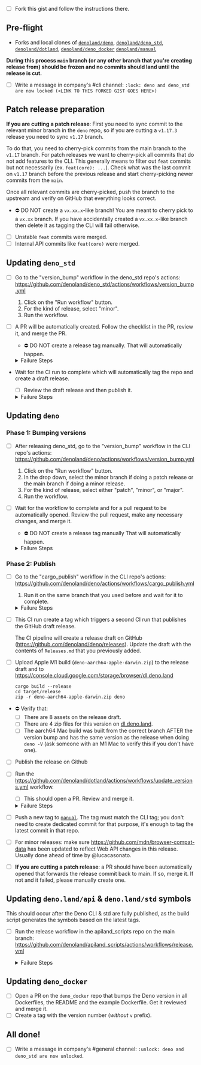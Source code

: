 - [ ] Fork this gist and follow the instructions there.

## Pre-flight

- Forks and local clones of
  [`denoland/deno`](https://github.com/denoland/deno/),
  [`denoland/deno_std`](https://github.com/denoland/deno_std/),
  [`denoland/dotland`](https://github.com/denoland/dotland/),
  [`denoland/deno_docker`](https://github.com/denoland/deno_docker/)
  [`denoland/manual`](https://github.com/denoland/manual/)

**During this process `main` branch (or any other branch that you're creating
release from) should be frozen and no commits should land until the release is
cut.**

- [ ] Write a message in company's #cli channel:
      `:lock: deno and deno_std are now locked (<LINK TO THIS FORKED GIST GOES HERE>)`

## Patch release preparation

**If you are cutting a patch release**: First you need to sync commit to the
relevant minor branch in the `deno` repo, so if you are cutting a `v1.17.3`
release you need to sync `v1.17` branch.

To do that, you need to cherry-pick commits from the main branch to the `v1.17`
branch. For patch releases we want to cherry-pick all commits that do not add
features to the CLI. This generally means to filter out `feat` commits but not
necessarily (ex. `feat(core): ...`). Check what was the last commit on `v1.17`
branch before the previous release and start cherry-picking newer commits from
the `main`.

Once all relevant commits are cherry-picked, push the branch to the upstream and
verify on GitHub that everything looks correct.

- ⛔ DO NOT create a `vx.xx.x`-like branch! You are meant to cherry pick to a
  `vx.xx` branch. If you have accidentally created a `vx.xx.x`-like branch then
  delete it as tagging the CLI will fail otherwise.

- [ ] Unstable `feat` commits were merged.
- [ ] Internal API commits like `feat(core)` were merged.

## Updating `deno_std`

- [ ] Go to the "version_bump" workflow in the deno_std repo's actions:
      https://github.com/denoland/deno_std/actions/workflows/version_bump.yml
  1. Click on the "Run workflow" button.
  1. For the kind of release, select "minor".
  1. Run the workflow.

- [ ] A PR will be automatically created. Follow the checklist in the PR, review
      it, and merge the PR.
  - ⛔ DO NOT create a release tag manually. That will automatically happen.

  <details>
    <summary>Failure Steps</summary>

  1. Checkout the latest main.
  2. Manually run `./_tools/release/01_bump_version.ts --minor`
     1. Ensure the version in `version.ts` is updated correctly.
     2. Ensure `Releases.md` is updated correctly.
     3. Ensure all the tests pass with the latest build (examine the repo for
        what the command is and run the local built deno binary)
  3. Open a PR with the changes and continue with the steps below.
  </details>

- Wait for the CI run to complete which will automatically tag the repo and
  create a draft release.
  - [ ] Review the draft release and then publish it.

  <details>
    <summary>Failure Steps</summary>

  1. Tag the repo manually in the format `x.x.x`
  2. Draft a new GH release by copying and pasting the release notes from
     `Releases.md`
  </details>

## Updating `deno`

### Phase 1: Bumping versions

- [ ] After releasing deno_std, go to the "version_bump" workflow in the CLI
      repo's actions:
      https://github.com/denoland/deno/actions/workflows/version_bump.yml
  1. Click on the "Run workflow" button.
  1. In the drop down, select the minor branch if doing a patch release or the
     main branch if doing a minor release.
  1. For the kind of release, select either "patch", "minor", or "major".
  1. Run the workflow.

- [ ] Wait for the workflow to complete and for a pull request to be
      automatically opened. Review the pull request, make any necessary changes,
      and merge it.
  - ⛔ DO NOT create a release tag manually That will automatically happen.

  <details>
     <summary>Failure Steps</summary>

  1. Checkout the branch the release is being made on.
  2. Manually run `./tools/release/01_bump_crate_versions.ts`
     1. Ensure the crate versions were bumped correctly
     2. Ensure deno_std version was updated correctly in `cli/deno_std.rs`
     3. Ensure `Releases.md` was updated correctly
  3. Open a PR with the changes and continue with the steps below.
  </details>

### Phase 2: Publish

- [ ] Go to the "cargo_publish" workflow in the CLI repo's actions:
      https://github.com/denoland/deno/actions/workflows/cargo_publish.yml
  1. Run it on the same branch that you used before and wait for it to complete.

  <details>
     <summary>Failure Steps</summary>

  1. The workflow was designed to be restartable. Try restarting it.
  2. If that doesn't work, then do the following:
     1. Checkout the branch the release is occurring on.
     2. If `cargo publish` hasn't completed then run
        `./tools/release/03_publish_crates.ts`
        - Note that you will need access to crates.io so it might fail.
     3. If `cargo publish` succeeded and a release tag wasn't created, then
        manually create and push one for the release branch with a leading `v`.
  </details>

- [ ] This CI run create a tag which triggers a second CI run that publishes the
      GitHub draft release.

  The CI pipeline will create a release draft on GitHub
  (https://github.com/denoland/deno/releases). Update the draft with the
  contents of `Releases.md` that you previously added.

- [ ] Upload Apple M1 build (`deno-aarch64-apple-darwin.zip`) to the release
      draft and to https://console.cloud.google.com/storage/browser/dl.deno.land

  ```
  cargo build --release
  cd target/release
  zip -r deno-aarch64-apple-darwin.zip deno
  ```

- ⛔ Verify that:
  - [ ] There are 8 assets on the release draft.
  - [ ] There are 4 zip files for this version on
        [dl.deno.land](https://console.cloud.google.com/storage/browser/dl.deno.land/release).
  - [ ] The aarch64 Mac build was built from the correct branch AFTER the
        version bump and has the same version as the release when doing
        `deno -V` (ask someone with an M1 Mac to verify this if you don't have
        one).

- [ ] Publish the release on Github

- [ ] Run the
      https://github.com/denoland/dotland/actions/workflows/update_versions.yml
      workflow.
  - [ ] This should open a PR. Review and merge it.

  <details>
     <summary>Failure Steps</summary>

  1. Update https://github.com/denoland/dotland/blob/main/versions.json
     manually.
  2. Open a PR and merge.
  </details>

- [ ] Push a new tag to [`manual`](https://github.com/denoland/manual). The tag
      must match the CLI tag; you don't need to create dedicated commit for that
      purpose, it's enough to tag the latest commit in that repo.

- [ ] For minor releases: make sure https://github.com/mdn/browser-compat-data
      has been updated to reflect Web API changes in this release. Usually done
      ahead of time by @lucacasonato.

- [ ] **If you are cutting a patch release**: a PR should have been
      automatically opened that forwards the release commit back to main. If so,
      merge it. If not and it failed, please manually create one.

## Updating `deno.land/api` & `deno.land/std` symbols

This should occur after the Deno CLI & std are fully published, as the build
script generates the symbols based on the latest tags.

- [ ] Run the release workflow in the apiland_scripts repo on the main branch:
      https://github.com/denoland/apiland_scripts/actions/workflows/release.yml

  <details>
     <summary>Failure Steps</summary>

  1. Clone `deno/apliland_scripts`.
  2. Execute `deno task release`.
  </details>

## Updating `deno_docker`

- [ ] Open a PR on the `deno_docker` repo that bumps the Deno version in all
      Dockerfiles, the README and the example Dockerfile. Get it reviewed and
      merge it.
- [ ] Create a tag with the version number (_without_ `v` prefix).

## All done!

- [ ] Write a message in company's #general channel:
      `:unlock: deno and deno_std are now unlocked`.
